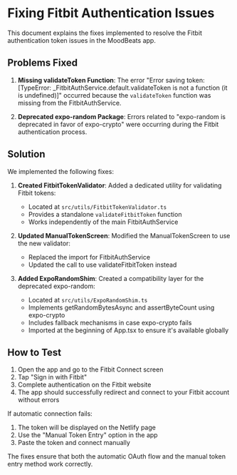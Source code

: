 # Fixing Fitbit Authentication Issues

This document explains the fixes implemented to resolve the Fitbit authentication token issues in the MoodBeats app.

## Problems Fixed

1. **Missing validateToken Function**: The error "Error saving token: [TypeError: _FitbitAuthService.default.validateToken is not a function (it is undefined)]" occurred because the `validateToken` function was missing from the FitbitAuthService.

2. **Deprecated expo-random Package**: Errors related to "expo-random is deprecated in favor of expo-crypto" were occurring during the Fitbit authentication process.

## Solution

We implemented the following fixes:

1. **Created FitbitTokenValidator**: Added a dedicated utility for validating Fitbit tokens:
   - Located at `src/utils/FitbitTokenValidator.ts`
   - Provides a standalone `validateFitbitToken` function
   - Works independently of the main FitbitAuthService

2. **Updated ManualTokenScreen**: Modified the ManualTokenScreen to use the new validator:
   - Replaced the import for FitbitAuthService
   - Updated the call to use validateFitbitToken instead

3. **Added ExpoRandomShim**: Created a compatibility layer for the deprecated expo-random:
   - Located at `src/utils/ExpoRandomShim.ts`
   - Implements getRandomBytesAsync and assertByteCount using expo-crypto
   - Includes fallback mechanisms in case expo-crypto fails
   - Imported at the beginning of App.tsx to ensure it's available globally

## How to Test

1. Open the app and go to the Fitbit Connect screen
2. Tap "Sign in with Fitbit"
3. Complete authentication on the Fitbit website
4. The app should successfully redirect and connect to your Fitbit account without errors

If automatic connection fails:
1. The token will be displayed on the Netlify page
2. Use the "Manual Token Entry" option in the app
3. Paste the token and connect manually

The fixes ensure that both the automatic OAuth flow and the manual token entry method work correctly.
